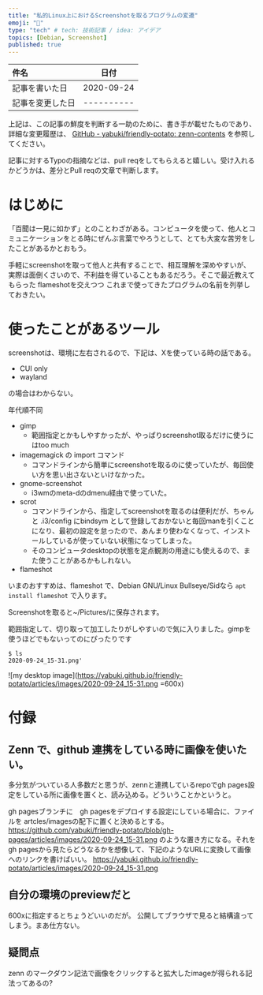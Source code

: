 ```yaml
---
title: "私的Linux上におけるScreenshotを取るプログラムの変遷"
emoji: "📑"
type: "tech" # tech: 技術記事 / idea: アイデア
topics: [Debian, Screenshot]
published: true
---
```


|     件名       |   日付   |
|:----           |:----:|
|記事を書いた日  |2020-09-24|
|記事を変更した日|----------|

上記は、この記事の鮮度を判断する一助のために、書き手が載せたものであり、詳細な変更履歴は、 [GitHub - yabuki/friendly-potato: zenn-contents](https://github.com/yabuki/friendly-potato) を参照してください。

記事に対するTypoの指摘などは、pull reqをしてもらえると嬉しい。受け入れるかどうかは、差分とPull reqの文章で判断します。


# はじめに

「百聞は一見に如かず」とのことわざがある。コンピュータを使って、他人とコミュニケーションをとる時にぜんぶ言葉でやろうとして、とても大変な苦労をしたことがあるかとおもう。

手軽にscreenshotを取って他人と共有することで、相互理解を深めやすいが、実際は面倒くさいので、不利益を得ていることもあるだろう。そこで最近教えてもらった flameshotを交えつつ
これまで使ってきたプログラムの名前を列挙しておきたい。

# 使ったことがあるツール

screenshotは、環境に左右されるので、下記は、Xを使っている時の話である。

* CUI only
* wayland

の場合はわからない。

年代順不同

* gimp
  * 範囲指定とかもしやすかったが、やっぱりscreenshot取るだけに使うにはtoo much
* imagemagick の import コマンド
  * コマンドラインから簡単にscreenshotを取るのに使っていたが、毎回使い方を思い出さないといけなかった。
* gnome-screenshot
  * i3wmのmeta-dのdmenu経由で使っていた。
* scrot
  * コマンドラインから、指定してscreenshotを取るのは便利だが、ちゃんと .i3/config にbindsym として登録しておかないと毎回manを引くことになり、最初の設定を怠ったので、あんまり使わなくなって、インストールしているが使っていない状態になってしまった。
  * そのコンピュータdesktopの状態を定点観測の用途にも使えるので、また使うことがあるかもしれない。
* flameshot

いまのおすすめは、flameshot で、Debian GNU/Linux Bullseye/Sidなら `apt install flameshot` で入ります。

Screenshotを取ると~/Pictures/に保存されます。

範囲指定して、切り取って加工したりがしやすいので気に入りました。gimpを使うほどでもないってのにぴったりです

```
$ ls
2020-09-24_15-31.png'
```

![my desktop image](https://yabuki.github.io/friendly-potato/articles/images/2020-09-24_15-31.png =600x)

# 付録

## Zenn で、github 連携をしている時に画像を使いたい。

多分気がついている人多数だと思うが、zennと連携しているrepoでgh pages設定をしている所に画像を置くと、読み込める。どういうことかというと。


gh pagesブランチに　gh pagesをデプロイする設定にしている場合に、ファイルを artcles/imagesの配下に置くと決めるとする。
<https://github.com/yabuki/friendly-potato/blob/gh-pages/articles/images/2020-09-24_15-31.png> 
のような置き方になる。それをgh pagesから見たらどうなるかを想像して、下記のようなURLに変換して画像へのリンクを書けばいい。
<https://yabuki.github.io/friendly-potato/articles/images/2020-09-24_15-31.png>

## 自分の環境のpreviewだと

600xに指定するとちょうどいいのだが。 公開してブラウザで見ると結構違ってしまう。まあ仕方ない。

## 疑問点

zenn のマークダウン記法で画像をクリックすると拡大したimageが得られる記法ってあるの?

